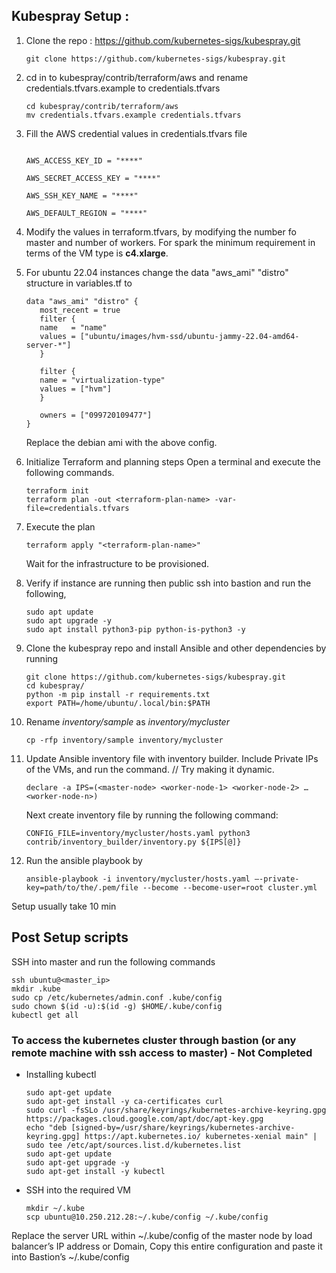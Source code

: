 ﻿## Kubespray Setup :

1. Clone the repo : https://github.com/kubernetes-sigs/kubespray.git
   ```
   git clone https://github.com/kubernetes-sigs/kubespray.git
   ```

2. cd in to kubespray/contrib/terraform/aws and rename credentials.tfvars.example to credentials.tfvars
   ```
   cd kubespray/contrib/terraform/aws
   mv credentials.tfvars.example credentials.tfvars
   ```

3. Fill the AWS credential values in credentials.tfvars file
   ```

   AWS_ACCESS_KEY_ID = "****"

   AWS_SECRET_ACCESS_KEY = "****"

   AWS_SSH_KEY_NAME = "****"

   AWS_DEFAULT_REGION = "****"
   ```


4. Modify the values in terraform.tfvars, by modifying the number fo master and number of workers. For spark the minimum requirement in terms of the VM type is **c4.xlarge**.

5. For ubuntu 22.04 instances change the data "aws_ami" "distro" structure in variables.tf to 
   ```
   data "aws_ami" "distro" {
      most_recent = true
      filter {
      name   = "name"
      values = ["ubuntu/images/hvm-ssd/ubuntu-jammy-22.04-amd64-server-*"]
      }

      filter {
      name = "virtualization-type"
      values = ["hvm"]
      }

      owners = ["099720109477"]
   }
   ```

   Replace the debian ami with the above config.

6. Initialize Terraform and planning steps 
   Open a terminal and execute the following commands.
   ```
   terraform init
   terraform plan -out <terraform-plan-name> -var-file=credentials.tfvars
   ```

7. Execute the plan
   ```
   terraform apply "<terraform-plan-name>"
   ```
   Wait for the infrastructure to be provisioned.

8. Verify if instance are running then public ssh into bastion and run the following, 
   ```
   sudo apt update
   sudo apt upgrade -y
   sudo apt install python3-pip python-is-python3 -y
   ```

9. Clone the kubespray repo and install Ansible and other dependencies by running
   ```
   git clone https://github.com/kubernetes-sigs/kubespray.git
   cd kubespray/
   python -m pip install -r requirements.txt
   export PATH=/home/ubuntu/.local/bin:$PATH
   ```

10. Rename *inventory/sample* as *inventory/mycluster*
    ```
    cp -rfp inventory/sample inventory/mycluster
    ```

11. Update Ansible inventory file with inventory builder. Include Private IPs of the VMs, and run the command. // Try making it dynamic.
    ```
    declare -a IPS=(<master-node> <worker-node-1> <worker-node-2> … <worker-node-n>)
    ```
    Next create inventory file by running the following command: 
    ```
    CONFIG_FILE=inventory/mycluster/hosts.yaml python3 contrib/inventory_builder/inventory.py ${IPS[@]}
    ```

12. Run the ansible playbook by 
    ```
    ansible-playbook -i inventory/mycluster/hosts.yaml –-private-key=path/to/the/.pem/file --become --become-user=root cluster.yml
    ```
   Setup usually take 10 min


## Post Setup scripts
SSH into master and run the following commands
```
ssh ubuntu@<master_ip>
mkdir .kube
sudo cp /etc/kubernetes/admin.conf .kube/config
sudo chown $(id -u):$(id -g) $HOME/.kube/config
kubectl get all
```

### To access the kubernetes cluster through bastion (or any remote machine with ssh access to master) - Not Completed

- Installing kubectl
  ```
  sudo apt-get update
  sudo apt-get install -y ca-certificates curl
  sudo curl -fsSLo /usr/share/keyrings/kubernetes-archive-keyring.gpg https://packages.cloud.google.com/apt/doc/apt-key.gpg
  echo "deb [signed-by=/usr/share/keyrings/kubernetes-archive-keyring.gpg] https://apt.kubernetes.io/ kubernetes-xenial main" | sudo tee /etc/apt/sources.list.d/kubernetes.list
  sudo apt-get update
  sudo apt-get upgrade -y
  sudo apt-get install -y kubectl
  ``` 

- SSH into the required VM
  ```
  mkdir ~/.kube
  scp ubuntu@10.250.212.28:~/.kube/config ~/.kube/config
  ```

Replace the server URL within ~/.kube/config of the master node by load balancer’s IP address or Domain, Copy this entire configuration and paste it into Bastion’s ~/.kube/config

